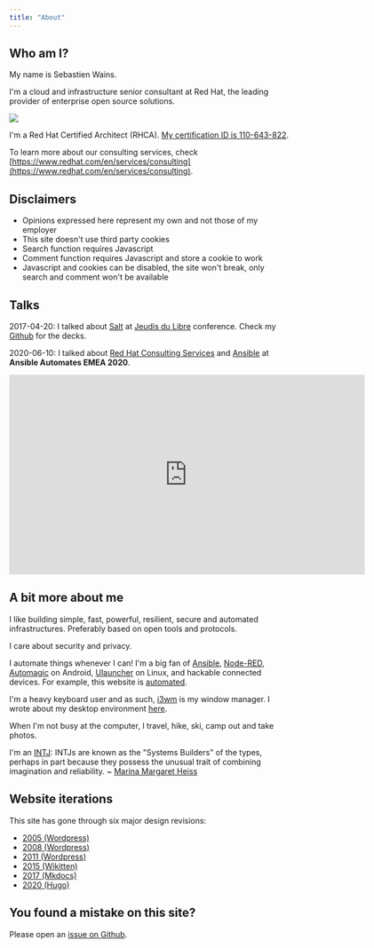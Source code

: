 ```yaml
---
title: "About"
---
```


## Who am I?

My name is Sebastien Wains.

I'm a cloud and infrastructure senior consultant at Red Hat, the leading provider of enterprise open source solutions.

![](https://blog.wains.be/images/redhatibm.png)

I'm a Red Hat Certified Architect (RHCA). [My certification ID is 110-643-822](https://www.redhat.com/rhtapps/services/verify/?certId=110-643-822).

To learn more about our consulting services, check [https://www.redhat.com/en/services/consulting](https://www.redhat.com/en/services/consulting).

## Disclaimers

- Opinions expressed here represent my own and not those of my employer
- This site doesn't use third party cookies
- Search function requires Javascript
- Comment function requires Javascript and store a cookie to work
- Javascript and cookies can be disabled, the site won't break, only search and comment won't be available

## Talks

2017-04-20: I talked about [Salt] at [Jeudis du Libre] conference. Check my [Github] for the decks.

2020-06-10: I talked about [Red Hat Consulting Services] and [Ansible] at **Ansible Automates EMEA 2020**.

<iframe title="vimeo-player" src="https://player.vimeo.com/video/426485784" width="640" height="360" frameborder="0" allowfullscreen></iframe>

## A bit more about me

I like building simple, fast, powerful, resilient, secure and automated infrastructures. Preferably based on open tools and protocols.

I care about security and privacy.

I automate things whenever I can! I'm a big fan of [Ansible], [Node-RED], [Automagic] on Android, [Ulauncher] on Linux, and hackable connected devices. For example, this website is [automated](https://blog.wains.be/2020/2020-02-17-mkdocs-publishing-workflow/).

I'm a heavy keyboard user and as such, [i3wm] is my window manager. I wrote about my desktop environment [here](https://blog.wains.be/2019/2019-12-11-my-linux-desktop-environment/).

When I'm not busy at the computer, I travel, hike, ski, camp out and take photos.

I'm an [INTJ]: INTJs are known as the "Systems Builders" of the types, perhaps in part because they possess the unusual trait of combining imagination and reliability. ~ [Marina Margaret Heiss](http://typelogic.com/intj.html)

## Website iterations

This site has gone through six major design revisions:

- [2005 (Wordpress)](https://blog.wains.be/images/nostalgy/2005.png)
- [2008 (Wordpress)](https://blog.wains.be/images/nostalgy/2008.png)
- [2011 (Wordpress)](https://blog.wains.be/images/nostalgy/2011.png)
- [2015 (Wikitten)](https://blog.wains.be/images/nostalgy/2015.png)
- [2017 (Mkdocs)](https://blog.wains.be/images/nostalgy/2017.png)
- [2020 (Hugo)](https://blog.wains.be/images/nostalgy/2020.png)

## You found a mistake on this site?

Please open an [issue on Github](https://github.com/sebw/blog.wains.be/issues/new).


[Ansible]: https://www.ansible.com
[this]: https://github.com/sebw/blog.wains.be/search?utf8=%E2%9C%93&q=postfix
[up]: https://duckduckgo.com/?q=Sebastien+Wains
[wiki]: http://www.mkdocs.org/
[Mkdocs]: http://www.mkdocs.org/
[markdownx]: https://play.google.com/store/apps/details?id=com.ryeeeeee.markdownx
[macdown]: http://macdown.uranusjr.com/
[GitHub]: https://github.com/sebw/
[Alfred]: https://www.alfredapp.com/
[Albert]: https://albertlauncher.github.io/
[Automagic]: https://automagic4android.com/
[Rundeck]: http://www.rundeck.org
[Gitlab CE]: https://about.gitlab.com/downloads/
[Salt]: https://www.saltstack.com
[iTop]: https://www.combodo.com/itop-193
[INTJ]: https://en.wikipedia.org/wiki/INTJ
[Graylog]: https://www.graylog.org/
[i3wm]: https://i3wm.org/
[Postman]: https://www.getpostman.com/
[tig]: http://jonas.nitro.dk/tig/
[Visual Studio Code]: https://code.visualstudio.com/
[Jeudis du Libre]: http://www.jeudisdulibre.be
[Ulauncher]: https://ulauncher.io/
[Isso]: https://posativ.org/isso/
[Node-RED]: https://nodered.org
[Red Hat Consulting Services]: https://www.redhat.com/en/services/consulting
